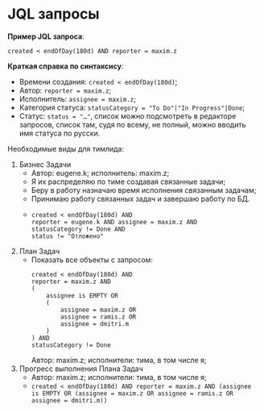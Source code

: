 # JQL запросы

__Пример JQL запроса__:


```
created < endOfDay(180d) AND reporter = maxim.z
```

__Краткая справка по синтаксису__:

* Времени создания: `created < endOfDay(180d)`;
* Автор: `reporter = maxim.z`;
* Исполнитель: `assignee = maxim.z`;
* Категория статуса: `statusCategory = "To Do"|"In Progress"|Done`;
* Статус: `status = "…"`, список можно подсмотреть в редакторе запросов, список там, судя по всему, не полный, можно вводить имя статуса по русски.

Необходимые виды для тимлида:

1. Бизнес Задачи
    * Автор: eugene.k; исполнитель: maxim.z;
    * Я их распределяю по тиме создавая связанные задачи;
    * Беру в работу назначаю время исполнения связанным задачам;
    * Принимаю работу связанных задач и завершаю работу по БД.
    * ```
      created < endOfDay(180d) AND 
      reporter = eugene.k AND assignee = maxim.z AND 
      statusCategory != Done AND
      status != "Отложено"
      ```
2. План Задач
    * Показать все объекты с запросом:
      ```
      created < endOfDay(180d) AND
      reporter = maxim.z AND
      (
          assignee is EMPTY OR
          (
              assignee = maxim.z OR
              assignee = ramis.z OR
              assignee = dmitri.m
          )
      ) AND
      statusCategory != Done
      ```
      Автор: maxim.z; исполнители: тима, в том числе я;
3. Прогресс выполнения Плана Задач
    * Автор: maxim.z; исполнители: тима, в том числе я;
    * `created < endOfDay(180d) AND reporter = maxim.z AND (assignee is EMPTY OR (assignee = maxim.z OR assignee = ramis.z OR assignee = dmitri.m))`
